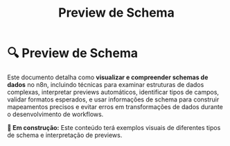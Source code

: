 ﻿---
sidebar_position: 7
title: Preview de Schema
description: Como visualizar e entender schemas de dados no n8n
keywords: [n8n, schema, preview, estrutura, visualização]
---

# 🔍 Preview de Schema

Este documento detalha como **visualizar e compreender schemas de dados** no n8n, incluindo técnicas para examinar estruturas de dados complexas, interpretar previews automáticos, identificar tipos de campos, validar formatos esperados, e usar informações de schema para construir mapeamentos precisos e evitar erros em transformações de dados durante o desenvolvimento de workflows.

**🔄 Em construção:** Este conteúdo terá exemplos visuais de diferentes tipos de schema e interpretação de previews.
